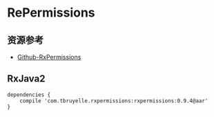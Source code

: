# RePermissions

## 资源参考

* [Github-RxPermissions](https://github.com/tbruyelle/RxPermissions)

## RxJava2


```
dependencies {
    compile 'com.tbruyelle.rxpermissions:rxpermissions:0.9.4@aar'
}
```


